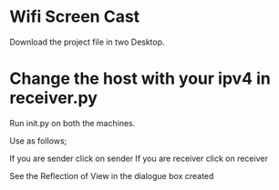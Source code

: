 # Wifi Screen Cast

Download the project file in two Desktop.

# Change the host with your ipv4 in receiver.py

Run init.py on both the machines.

Use as follows;

If you are sender click on sender 
If you are receiver click on receiver

See the Reflection of View in the dialogue box created
